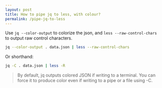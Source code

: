 ```yaml
---
layout: post
title: How to pipe jq to less, with colour?
permalink: /pipe-jq-to-less
---
```

Use `jq --color-output` to colorize the json,
and `less --raw-control-chars` to output raw control
characters.

```sh
jq --color-output . data.json | less --raw-control-chars
```

Or shorthand:
```sh
jq -C . data.json | less -R
```

> By default, jq outputs colored JSON if writing to a terminal.
> You can force it to produce color even if writing to a pipe or a file using -C.
